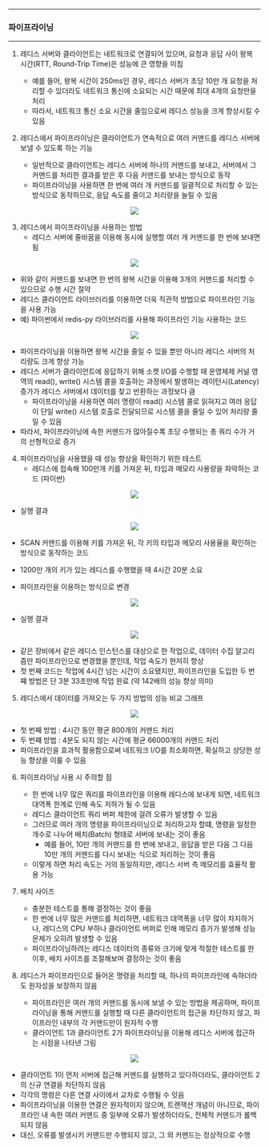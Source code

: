 -----
### 파이프라이닝
-----
1. 레디스 서버와 클라이언트는 네트워크로 연결되어 있으며, 요청과 응답 사이 왕복 시간(RTT, Round-Trip Time)은 성능에 큰 영향을 미침
   - 예를 들어, 왕복 시간이 250ms인 경우, 레디스 서버가 초당 10만 개 요청을 처리할 수 있더라도 네트워크 통신에 소요되는 시간 때문에 최대 4개의 요청만을 처리
   - 따라서, 네트워크 통신 소요 시간을 줄임으로써 레디스 성능을 크게 향상시킬 수 있음

2. 레디스에서 파이프라이닝은 클라이언트가 연속적으로 여러 커맨드를 레디스 서버에 보낼 수 있도록 하는 기능
   - 일반적으로 클라이언트는 레디스 서버에 하나의 커맨드를 보내고, 서버에서 그 커맨드를 처리한 결과를 받은 후 다음 커맨드를 보내는 방식으로 동작
   - 파이프라이닝을 사용하면 한 번에 여러 개 커맨드를 일괄적으로 처리할 수 있는 방식으로 동작하므로, 응답 속도를 줄이고 처리량을 늘릴 수 있음
<div align="center">
<img src="https://github.com/user-attachments/assets/09c6aa4b-daf4-43a8-9738-e749e2eea133">
</div>

3. 레디스에서 파이프라이닝을 사용하는 방법
   - 레디스 서버에 줄바꿈을 이용해 동시에 실행할 여러 개 커맨드를 한 번에 보내면 됨
<div align="center">
<img src="https://github.com/user-attachments/assets/94fe5440-744f-4d47-b760-7fbdb89da174">
</div>

   - 위와 같이 커맨드를 보내면 한 번의 왕복 시간을 이용해 3개의 커맨드를 처리할 수 있으므로 수행 시간 절약
   - 레디스 클라이언트 라이브러리를 이용하면 더욱 직관적 방법으로 파이프라인 기능을 사용 가능
   - 예) 파이썬에서 redis-py 라이브러리를 사용해 파이프라인 기능 사용하는 코드
<div align="center">
<img src="https://github.com/user-attachments/assets/d85662a8-ce22-47c3-80fc-b6780af95014">
</div>

   - 파이프라이닝을 이용하면 왕복 시간을 줄일 수 있을 뿐만 아니라 레디스 서버의 처리량도 크게 향상 가능
   - 레디스 서버가 클라이언트에 응답하기 위해 소켓 I/O를 수행할 때 운영체제 커널 영역의 read(), write() 시스템 콜을 호출하는 과정에서 발생하는 레이턴시(Latency) 증가가 레디스 서버에서 데이터를 찾고 반환하는 과정보다 큼
     + 파이프라이닝을 사용하면 여러 명령이 read() 시스템 콜로 읽혀지고 여러 응답이 단일 write() 시스템 호출로 전달되므로 시스템 콜을 줄일 수 있어 처리량 줄일 수 있음
   - 따라서, 파이프라이닝에 속한 커맨드가 많아질수록 초당 수행되는 총 쿼리 수가 거의 선형적으로 증가

4. 파이프라이닝을 사용했을 때 성능 향상을 확인하기 위한 테스트
   - 레디스에 접속해 100만개 키를 가져온 뒤, 타입과 메모리 사용량을 파악하는 코드 (파이썬)
<div align="center">
<img src="https://github.com/user-attachments/assets/ba0825ac-1e07-4cf5-adac-9929bcc1e5f6">
</div>

   - 실행 결과
<div align="center">
<img src="https://github.com/user-attachments/assets/069919b5-5cfa-409f-bcdc-ecef13d4c205">
</div>

   - SCAN 커맨드를 이용해 키를 가져온 뒤, 각 키의 타입과 메모리 사용율을 확인하는 방식으로 동작하는 코드
   - 1200만 개의 키가 있는 레디스를 수행했을 때 4시간 20분 소요

   - 파이프라인을 이용하는 방식으로 변경
<div align="center">
<img src="https://github.com/user-attachments/assets/3454998b-8fe1-442f-bd5f-eb5f1e868193">
</div>

   - 실행 결과
<div align="center">
<img src="https://github.com/user-attachments/assets/e8a23a9f-aa9b-4a56-8eb2-50df1f9c4249">
</div>

   - 같은 장비에서 같은 레디스 인스턴스를 대상으로 한 작업으로, 데이터 수집 알고리즘만 파이프라인으로 변경했을 뿐인데, 작업 속도가 현저히 향상
   - 첫 번째 코드는 작업에 4시간 넘는 시간이 소요됐지만, 파이프라인을 도입한 두 번쨰 방법은 단 3분 33초만에 작업 완료 (약 142배의 성능 향상 의미)

5. 레디스에서 데이터를 가져오는 두 가지 방법의 성능 비교 그래프
<div align="center">
<img src="https://github.com/user-attachments/assets/9eb1f273-6541-4be1-984c-d3cb2850de53">
</div>

   - 첫 번째 방법 : 4시간 동안 평균 800개의 커맨드 처리
   - 두 번쨰 방법 : 4분도 되지 않는 시간에 평균 66000개의 커맨드 처리
   - 파이프라인을 효과적 활용함으로써 네트워크 I/O를 최소화하면, 확실하고 상당한 성능 향상을 이룰 수 있음

6. 파이프라이닝 사용 시 주의할 점
   - 한 번에 너무 많은 쿼리를 파이프라인을 이용해 레디스에 보내게 되면, 네트워크 대역폭 한계로 인해 속도 저하가 될 수 있음
   - 레디스 클라이언트 쿼리 버퍼 제한에 걸려 오류가 발생할 수 있음
   - 그러므로 여러 개의 명령을 파이프라이닝으로 처리하고자 할떄, 명령을 일정한 개수로 나누어 배치(Batch) 형태로 서버에 보내는 것이 좋음
     + 예를 들어, 10만 개의 커맨드를 한 번에 보내고, 응답을 받은 다음 그 다음 10만 개의 커맨드를 다시 보내는 식으로 처리하는 것이 좋음
   - 이렇게 하면 처리 속도는 거의 동일하지만, 레디스 서버 측 메모리를 효율적 활용 가능

7. 배치 사이즈
   - 충분한 테스트를 통해 결정하는 것이 좋음
   - 한 번에 너무 많은 커맨드를 처리하면, 네트워크 대역폭을 너무 많이 차지하거나, 레디스의 CPU 부하나 클라이언트 버퍼로 인해 메모리 증가가 발생해 성능 문제가 오히려 발생할 수 있음
   - 파이프라이닝하려는 레디스 데이터의 종류와 크기에 맞게 적절한 테스트를 한 이후, 배치 사이즈를 조절해보며 결정하는 것이 좋음

8. 레디스가 파이프라인으로 들어온 명령을 처리할 때, 하나의 파이프라인에 속하더라도 원자성을 보장하지 않음
   - 파이프라인은 여러 개의 커맨드를 동시에 보낼 수 있는 방법을 제공하며, 파이프라이닝을 통해 커맨드를 실행할 때 다른 클라이언트의 접근을 차단하지 않고, 파이프라인 내부의 각 커맨드만이 원자적 수행
   - 클라이언트 1과 클라이언트 2가 파이프라이닝을 이용해 레디스 서버에 접근하는 시점을 나타낸 그림
<div align="center">
<img src="https://github.com/user-attachments/assets/59a1cf5e-4f0f-4f24-b913-498edfc4a311">
</div>

   - 클라이언트 1이 먼저 서버에 접근해 커맨드를 실행하고 있다하더라도, 클라이언트 2의 신규 연결을 차단하지 않음
   - 각각의 명령은 다른 연결 사이에서 교차로 수행될 수 잇음
   - 파이프라이닝을 이용한 연결은 원자적이지 않으며, 트랜잭션 개념이 아니므로, 파이프라인 내 속한 여러 커맨드 중 일부에 오류가 발생하더라도, 전체적 커맨드가 롤백되지 않음
   - 대신, 오류를 발생시키 커맨드만 수행되지 않고, 그 외 커맨드는 정상적으로 수행
